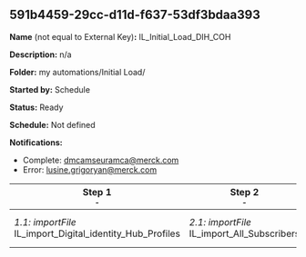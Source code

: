 ## 591b4459-29cc-d11d-f637-53df3bdaa393

**Name** (not equal to External Key)**:** IL_Initial_Load_DIH_COH

**Description:** n/a

**Folder:** my automations/Initial Load/

**Started by:** Schedule

**Status:** Ready

**Schedule:** Not defined

**Notifications:**

* Complete: dmcamseuramca@merck.com
* Error: lusine.grigoryan@merck.com

| Step 1<br>_<small>-</small>_ | Step 2<br>_<small>-</small>_ | Step 3<br>_<small>-</small>_ | Step 4<br>_<small>-</small>_ | Step 5<br>_<small>-</small>_ |
| --- | --- | --- | --- | --- |
| _1.1: importFile_<br>IL_import_Digital_identity_Hub_Profiles | _2.1: importFile_<br>IL_import_All_Subscribers | _3.1: importFile_<br>IL_import_Publication_List_Commercial email communication | _4.1: importFile_<br>IL_import_Publication_List_Branded Communication | _5.1: importFile_<br>IL_import_Publication_List_Unbranded Communication |
